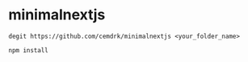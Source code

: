 
# minimalnextjs

```
degit https://github.com/cemdrk/minimalnextjs <your_folder_name>
```
```
npm install
```
